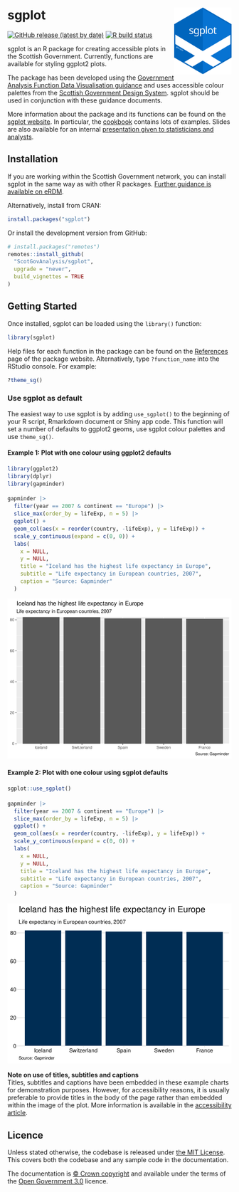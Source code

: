 
<!-- README.md is generated from README.Rmd. Please edit that file -->

# sgplot <img src="man/figures/logo.svg" alt="sgplot logo" align="right" height="150"/>

<!-- badges: start -->

[![GitHub release (latest by
date)](https://img.shields.io/github/v/release/ScotGovAnalysis/sgplot)](https://github.com/ScotGovAnalysis/sgplot/releases/latest)
[![R build
status](https://github.com/ScotGovAnalysis/sgplot/workflows/R-CMD-check/badge.svg)](https://github.com/ScotGovAnalysis/sgplot/actions)

<!-- badges: end -->

sgplot is an R package for creating accessible plots in the Scottish
Government. Currently, functions are available for styling ggplot2
plots.

The package has been developed using the [Government Analysis Function
Data Visualisation
guidance](https://analysisfunction.civilservice.gov.uk/policy-store/data-visualisation-charts/)
and uses accessible colour palettes from the [Scottish Government Design
System](https://designsystem.gov.scot/guidance/charts/data-visualisation-colour-palettes).
sgplot should be used in conjunction with these guidance documents.

More information about the package and its functions can be found on the
[sgplot website](https://ScotGovAnalysis.github.io/sgplot). In
particular, the
[cookbook](https://ScotGovAnalysis.github.io/sgplot/articles/cookbook.html)
contains lots of examples. Slides are also available for an internal
[presentation given to statisticians and
analysts](https://alice-hannah.github.io/presentations-and-blogs/2023-06-19_sgplot/slides.html).

## Installation

If you are working within the Scottish Government network, you can
install sgplot in the same way as with other R packages. [Further
guidance is available on
eRDM](https://erdm.scotland.gov.uk:8443/documents/A42404229/details).

Alternatively, install from CRAN:

``` r
install.packages("sgplot")
```

Or install the development version from GitHub:

``` r
# install.packages("remotes")
remotes::install_github(
  "ScotGovAnalysis/sgplot",
  upgrade = "never",
  build_vignettes = TRUE
)
```

## Getting Started

Once installed, sgplot can be loaded using the `library()` function:

``` r
library(sgplot)
```

Help files for each function in the package can be found on the
[References](https://ScotGovAnalysis.github.io/sgplot/reference) page of
the package website. Alternatively, type `?function_name` into the
RStudio console. For example:

``` r
?theme_sg()
```

### Use sgplot as default

The easiest way to use sgplot is by adding `use_sgplot()` to the
beginning of your R script, Rmarkdown document or Shiny app code. This
function will set a number of defaults to ggplot2 geoms, use sgplot
colour palettes and use `theme_sg()`.

#### Example 1: Plot with one colour using ggplot2 defaults

``` r
library(ggplot2)
library(dplyr)
library(gapminder)

gapminder |> 
  filter(year == 2007 & continent == "Europe") |>
  slice_max(order_by = lifeExp, n = 5) |>
  ggplot() +
  geom_col(aes(x = reorder(country, -lifeExp), y = lifeExp)) +
  scale_y_continuous(expand = c(0, 0)) +
  labs(
    x = NULL,
    y = NULL,
    title = "Iceland has the highest life expectancy in Europe",
    subtitle = "Life expectancy in European countries, 2007",
    caption = "Source: Gapminder"
  )
```

<img src="man/figures/README-ex1-1.svg" alt="A bar chart with grey background, white grid lines and dark grey bars."  />

#### Example 2: Plot with one colour using sgplot defaults

``` r
sgplot::use_sgplot()

gapminder |> 
  filter(year == 2007 & continent == "Europe") |>
  slice_max(order_by = lifeExp, n = 5) |>
  ggplot() +
  geom_col(aes(x = reorder(country, -lifeExp), y = lifeExp)) +
  scale_y_continuous(expand = c(0, 0)) +
  labs(
    x = NULL,
    y = NULL,
    title = "Iceland has the highest life expectancy in Europe",
    subtitle = "Life expectancy in European countries, 2007",
    caption = "Source: Gapminder"
  )
```

<img src="man/figures/README-ex2-1.svg" alt="A bar chart with white background, light grey horizontal grid lines dark blue bars."  />

**Note on use of titles, subtitles and captions** <br> Titles, subtitles
and captions have been embedded in these example charts for
demonstration purposes. However, for accessibility reasons, it is
usually preferable to provide titles in the body of the page rather than
embedded within the image of the plot. More information is available in
the [accessibility
article](https://ScotGovAnalysis.github.io/sgplot/articles/accessibility.html#other-accessibility-considerations).

## Licence

Unless stated otherwise, the codebase is released under [the MIT
License](LICENSE). This covers both the codebase and any sample code in
the documentation.

The documentation is [© Crown
copyright](https://www.nationalarchives.gov.uk/information-management/re-using-public-sector-information/uk-government-licensing-framework/crown-copyright/)
and available under the terms of the [Open Government
3.0](https://www.nationalarchives.gov.uk/doc/open-government-licence/version/3/)
licence.
